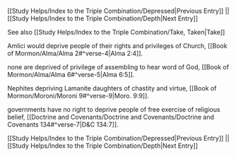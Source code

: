 [[Study Helps/Index to the Triple Combination/Depressed|Previous Entry]]  ||  [[Study Helps/Index to the Triple Combination/Depth|Next Entry]]

 See also [[Study Helps/Index to the Triple Combination/Take, Taken|Take]]

 Amlici would deprive people of their rights and privileges of Church, [[Book of Mormon/Alma/Alma 2#^verse-4|Alma 2:4]].

 none are deprived of privilege of assembling to hear word of God, [[Book of Mormon/Alma/Alma 6#^verse-5|Alma 6:5]].

 Nephites depriving Lamanite daughters of chastity and virtue, [[Book of Mormon/Moroni/Moroni 9#^verse-9|Moro. 9:9]].

 governments have no right to deprive people of free exercise of religious belief, [[Doctrine and Covenants/Doctrine and Covenants/Doctrine and Covenants 134#^verse-7|D&C 134:7]].

[[Study Helps/Index to the Triple Combination/Depressed|Previous Entry]]  ||  [[Study Helps/Index to the Triple Combination/Depth|Next Entry]]